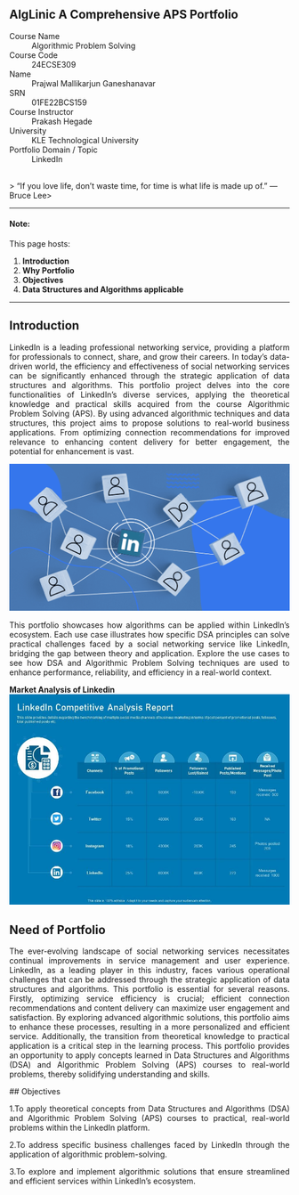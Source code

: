 ## AlgLinic A Comprehensive APS Portfolio

<!--### Hello, I'm Prajwal Mallikarjun Ganeshanavar 👋

I am passionate about technology and problem-solving. Here's a glimpse of my work:-->

<!--## 🛠️ Projects
- **Project 1**: A short description of your project.
- **Project 2**: A short description of another project.--->

<!--## 🚀 Skills
- C++, Python
- Data Structures and Algorithms
- Kubernetes, Docker

## 🌐 Find Me Online
- [GitHub](https://github.com/PrajwalMG159)
- [LinkedIn](https://www.linkedin.com/in/prajwal-ganeshanavar-55484126a?utm_source=share&utm_campaign=share_via&utm_content=profile&utm_medium=android_app)
-->
<!-----## Portfolio Topic---->
<!-----![Project Screenshot](assets/image.jpg) ----->
<dl>
<dt>Course Name</dt>
<dd>Algorithmic Problem Solving</dd>
<dt>Course Code</dt>
<dd>24ECSE309</dd>
<dt>Name</dt>
<dd>Prajwal Mallikarjun Ganeshanavar</dd>
<dt>SRN</dt>
<dd>01FE22BCS159</dd>
<dt>Course Instructor</dt>
<dd>Prakash Hegade</dd>
<dt>University</dt>
<dd>KLE Technological University</dd>
<dt>Portfolio Domain / Topic</dt>
<dd>LinkedIn</dd>
</dl>

<br> 
> “If you love life, don’t waste time, for time is what life is made up of.” —Bruce Lee>

* * *

#### Note:
This page hosts:

1. **Introduction**
2. **Why Portfolio**
3. **Objectives**
4. **Data Structures and Algorithms applicable**


* * *

## Introduction
<p style="text-align: justify;">
LinkedIn is a leading professional networking service, providing a platform for professionals to connect, share, and grow their careers. In today’s data-driven world, the efficiency and effectiveness of social networking services can be significantly enhanced through the strategic application of data structures and algorithms. This portfolio project delves into the core functionalities of LinkedIn’s diverse services, applying the theoretical knowledge and practical skills acquired from the course Algorithmic Problem Solving (APS). By using advanced algorithmic techniques and data structures, this project aims to propose solutions to real-world business applications. From optimizing connection recommendations for improved relevance to enhancing content delivery for better engagement, the potential for enhancement is vast.
</p>

![LinkedIn Image](https://github.com/PrajwalMG159/portfolio.github.io/blob/main/assets/Introduction.png?raw=true)
<p style="text-align: justify;">
This portfolio showcases how algorithms can be applied within LinkedIn’s ecosystem. Each use case illustrates how specific DSA principles can solve practical challenges faced by a social networking service like LinkedIn, bridging the gap between theory and application. Explore the use cases to see how DSA and Algorithmic Problem Solving techniques are used to enhance performance, reliability, and efficiency in a real-world context.
</p>


**Market Analysis of Linkedin**
![](https://github.com/PrajwalMG159/portfolio.github.io/blob/main/assets/market_analysis.jpg?raw=true)

## Need of Portfolio
<p style="text-align: justify;">
The ever-evolving landscape of social networking services necessitates continual improvements in service management and user experience. LinkedIn, as a leading player in this industry, faces various operational challenges that can be addressed through the strategic application of data structures and algorithms. This portfolio is essential for several reasons. Firstly, optimizing service efficiency is crucial; efficient connection recommendations and content delivery can maximize user engagement and satisfaction. By exploring advanced algorithmic solutions, this portfolio aims to enhance these processes, resulting in a more personalized and efficient service. Additionally, the transition from theoretical knowledge to practical application is a critical step in the learning process. This portfolio provides an opportunity to apply concepts learned in Data Structures and Algorithms (DSA) and Algorithmic Problem Solving (APS) courses to real-world problems, thereby solidifying understanding and skills.
</p>
## Objectives
<p style="text-align: justify;">
1.To apply theoretical concepts from Data Structures and Algorithms (DSA) and Algorithmic Problem Solving (APS) courses to practical, real-world problems within the LinkedIn platform.
</p>
<p style="text-align: justify;">
2.To address specific business challenges faced by LinkedIn through the application of algorithmic problem-solving.
</p>
<p style="text-align: justify;">
3.To explore and implement algorithmic solutions that ensure streamlined and efficient services within LinkedIn’s ecosystem.
</p>


